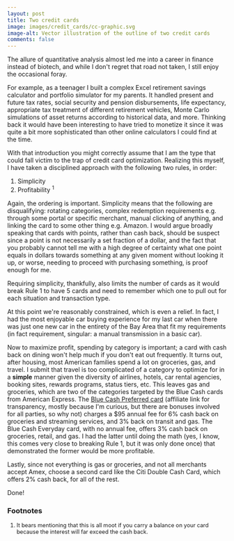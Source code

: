 ```yaml
---
layout: post
title: Two credit cards
image: images/credit_cards/cc-graphic.svg
image-alt: Vector illustration of the outline of two credit cards
comments: false
---
```


The allure of quantitative analysis almost led me into a career in finance instead of biotech, and while I don't regret that road not taken, I still enjoy the occasional foray.

For example, as a teenager I built a complex Excel retirement savings calculator and portfolio simulator for my parents.
It handled present and future tax rates, social security and pension disbursements, life expectancy, appropriate tax treatment of different retirement vehicles, Monte Carlo simulations of asset returns according to historical data, and more.
Thinking back it would have been interesting to have tried to monetize it since it was quite a bit more sophisticated than other online calculators I could find at the time.

With that introduction you might correctly assume that I am the type that could fall victim to the trap of credit card optimization.
Realizing this myself, I have taken a disciplined approach with the following two rules, in order:

1. Simplicity
2. Profitability <sup>1</sup>

Again, the ordering is important. Simplicity means that the following are disqualifying: rotating categories, complex redemption requirements e.g. through some portal or specific merchant, manual clicking of anything, and linking the card to some other thing e.g. Amazon. I would argue broadly speaking that cards with points, rather than cash back, should be suspect since a point is not necessarily a set fraction of a dollar, and the fact that you probably cannot tell me with a high degree of certainty what one point equals in dollars towards something at any given moment without looking it up, or worse, needing to proceed with purchasing something, is proof enough for me.

Requiring simplicity, thankfully, also limits the number of cards as it would break Rule 1 to have 5 cards and need to remember which one to pull out for each situation and transaction type.

At this point we're reasonably constrained, which is even a relief. In fact, I had the most enjoyable car buying experience for my last car when there was just one new car in the entirety of the Bay Area that fit my requirements (in fact requirement, singular: a manual transmission in a basic car).

Now to maximize profit, spending by category is important; a card with cash back on dining won't help much if you don't eat out frequently. It turns out, after housing, most American families spend a lot on groceries, gas, and travel. I submit that travel is too complicated of a category to optimize for in a **simple** manner given the diversity of airlines, hotels, car rental agencies, booking sites, rewards programs, status tiers, etc. This leaves gas and groceries, which are two of the categories targeted by the Blue Cash cards from American Express. The [Blue Cash Preferred card](https://americanexpress.com/en-us/referral/blue-cash-preferred-credit-card?ref=DEREKC8wSoA&xl=cp15) (affiliate link for transparency, mostly because I'm curious, but there are bonuses involved for all parties, so why not) charges a $95 annual fee for 6% cash back on groceries and streaming services, and 3% back on transit and gas. The Blue Cash Everyday card, with no annual fee, offers 3% cash back on groceries, retail, and gas. I had the latter until doing the math (yes, I know, this comes very close to breaking Rule 1, but it was only done once) that demonstrated the former would be more profitable.

Lastly, since not everything is gas or groceries, and not all merchants accept Amex, choose a second card like the Citi Double Cash Card, which offers 2% cash back, for all of the rest.

Done!

### Footnotes

<ol style="font-size: 0.9em">
<li>It bears mentioning that this is all moot if you carry a balance on your card because the interest will far exceed the cash back.</li>
</ol>
